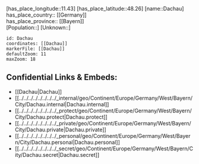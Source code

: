 ﻿---
location: [48.26,11.43] 
mapzoom: [7,12] 
mapmarker: city 
type: City
tags:
- geo/City


SpocWebEntityId: 29700
isDeleted: false
confidential: public

---
[has_place_longitude::11.43] 
[has_place_latitude::48.26] 
[name::Dachau] 
has_place_country:: [[Germany]]  
has_place_province:: [[Bayern]]  
[Population::] 
[Unknown::] 


```leaflet
id: Dachau
coordinates: [[Dachau]] 
markerFile: [[Dachau]] 
defaultZoom: 11 
maxZoom: 18
```


## Confidential Links & Embeds: 
- [[Dachau|Dachau]]  
- [[../../../../../../../../_internal/geo/Continent/Europe/Germany/West/Bayern/City/Dachau.internal|Dachau.internal]] 
- [[../../../../../../../../_protect/geo/Continent/Europe/Germany/West/Bayern/City/Dachau.protect|Dachau.protect]] 
- [[../../../../../../../../_private/geo/Continent/Europe/Germany/West/Bayern/City/Dachau.private|Dachau.private]] 
- [[../../../../../../../../_personal/geo/Continent/Europe/Germany/West/Bayern/City/Dachau.personal|Dachau.personal]] 
- [[../../../../../../../../_secret/geo/Continent/Europe/Germany/West/Bayern/City/Dachau.secret|Dachau.secret]] 
